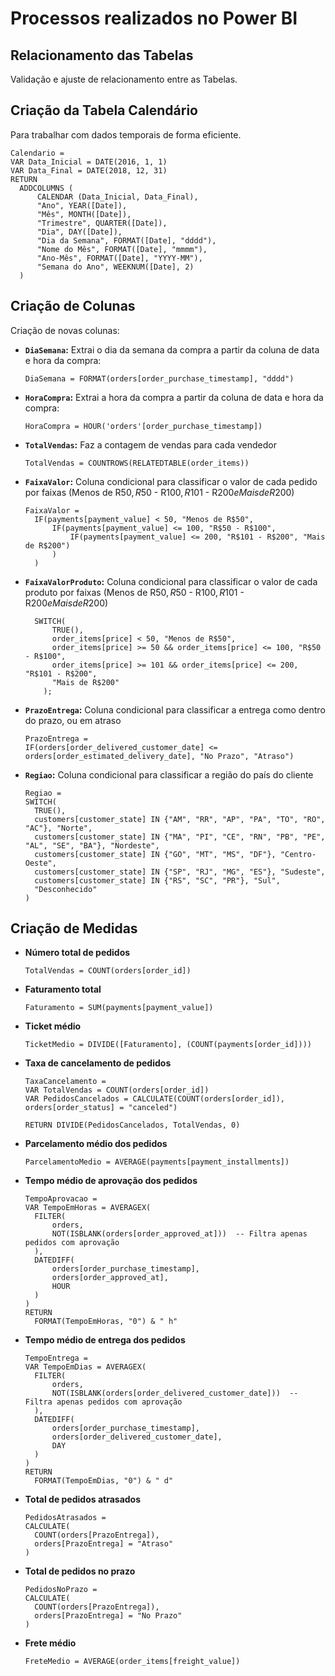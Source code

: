 # Processos realizados no Power BI

## Relacionamento das Tabelas
Validação e ajuste de relacionamento entre as Tabelas.

## Criação da Tabela Calendário
Para trabalhar com dados temporais de forma eficiente.
  ```DAX
  Calendario = 
  VAR Data_Inicial = DATE(2016, 1, 1)
  VAR Data_Final = DATE(2018, 12, 31)
  RETURN
    ADDCOLUMNS (
        CALENDAR (Data_Inicial, Data_Final), 
        "Ano", YEAR([Date]),
        "Mês", MONTH([Date]),
        "Trimestre", QUARTER([Date]),
        "Dia", DAY([Date]),
        "Dia da Semana", FORMAT([Date], "dddd"),
        "Nome do Mês", FORMAT([Date], "mmmm"),
        "Ano-Mês", FORMAT([Date], "YYYY-MM"),
        "Semana do Ano", WEEKNUM([Date], 2)
    )
```
## Criação de Colunas
Criação de novas colunas:

- **`DiaSemana`:** Extrai o dia da semana da compra a partir da coluna de data e hora da compra:
  ```DAX
  DiaSemana = FORMAT(orders[order_purchase_timestamp], "dddd")

- **`HoraCompra`:** Extrai a hora da compra a partir da coluna de data e hora da compra:
  ```DAX
  HoraCompra = HOUR('orders'[order_purchase_timestamp])

- **`TotalVendas`:** Faz a contagem de vendas para cada vendedor
  ```DAX
  TotalVendas = COUNTROWS(RELATEDTABLE(order_items))

- **`FaixaValor`:** Coluna condicional para classificar o valor de cada pedido por faixas (Menos de R$50, R$50 - R$100, R$101 - R$200 e Mais de R$200)
  ```DAX
  FaixaValor = 
    IF(payments[payment_value] < 50, "Menos de R$50",
        IF(payments[payment_value] <= 100, "R$50 - R$100",
            IF(payments[payment_value] <= 200, "R$101 - R$200", "Mais de R$200")
        )
    )

- **`FaixaValorProduto`:** Coluna condicional para classificar o valor de cada produto por faixas (Menos de R$50, R$50 - R$100, R$101 - R$200 e Mais de R$200)
  ```DAX
    SWITCH(
        TRUE(),
        order_items[price] < 50, "Menos de R$50",
        order_items[price] >= 50 && order_items[price] <= 100, "R$50 - R$100",
        order_items[price] >= 101 && order_items[price] <= 200, "R$101 - R$200",
        "Mais de R$200"
      );

- **`PrazoEntrega`:** Coluna condicional para classificar a entrega como dentro do prazo, ou em atraso
  ```DAX
  PrazoEntrega = 
  IF(orders[order_delivered_customer_date] <= orders[order_estimated_delivery_date], "No Prazo", "Atraso")

- **`Regiao`:** Coluna condicional para classificar a região do país do cliente
  ```DAX
  Regiao = 
  SWITCH(
    TRUE(),
    customers[customer_state] IN {"AM", "RR", "AP", "PA", "TO", "RO", "AC"}, "Norte",
    customers[customer_state] IN {"MA", "PI", "CE", "RN", "PB", "PE", "AL", "SE", "BA"}, "Nordeste",
    customers[customer_state] IN {"GO", "MT", "MS", "DF"}, "Centro-Oeste",
    customers[customer_state] IN {"SP", "RJ", "MG", "ES"}, "Sudeste",
    customers[customer_state] IN {"RS", "SC", "PR"}, "Sul",
    "Desconhecido"
  )

## Criação de Medidas

- **Número total de pedidos**
  ```DAX
  TotalVendas = COUNT(orders[order_id])
  
- **Faturamento total**
  ```DAX
  Faturamento = SUM(payments[payment_value])

- **Ticket médio**
  ```DAX
  TicketMedio = DIVIDE([Faturamento], (COUNT(payments[order_id])))

- **Taxa de cancelamento de pedidos**
  ```DAX
  TaxaCancelamento = 
  VAR TotalVendas = COUNT(orders[order_id])
  VAR PedidosCancelados = CALCULATE(COUNT(orders[order_id]), orders[order_status] = "canceled")

  RETURN DIVIDE(PedidosCancelados, TotalVendas, 0)

- **Parcelamento médio dos pedidos**
  ```DAX
  ParcelamentoMedio = AVERAGE(payments[payment_installments])

- **Tempo médio de aprovação dos pedidos**
  ```DAX
  TempoAprovacao = 
  VAR TempoEmHoras = AVERAGEX(
    FILTER(
        orders, 
        NOT(ISBLANK(orders[order_approved_at]))  -- Filtra apenas pedidos com aprovação
    ),
    DATEDIFF(
        orders[order_purchase_timestamp], 
        orders[order_approved_at], 
        HOUR
    )
  )
  RETURN
    FORMAT(TempoEmHoras, "0") & " h"

- **Tempo médio de entrega dos pedidos**
  ```DAX
  TempoEntrega = 
  VAR TempoEmDias = AVERAGEX(
    FILTER(
        orders, 
        NOT(ISBLANK(orders[order_delivered_customer_date]))  -- Filtra apenas pedidos com aprovação
    ),
    DATEDIFF(
        orders[order_purchase_timestamp], 
        orders[order_delivered_customer_date], 
        DAY
    )
  )
  RETURN
    FORMAT(TempoEmDias, "0") & " d"

- **Total de pedidos atrasados**
  ```DAX
  PedidosAtrasados = 
  CALCULATE(
    COUNT(orders[PrazoEntrega]),
    orders[PrazoEntrega] = "Atraso"
  )
  
- **Total de pedidos no prazo**
  ```DAX
  PedidosNoPrazo = 
  CALCULATE(
    COUNT(orders[PrazoEntrega]),
    orders[PrazoEntrega] = "No Prazo"
  )

- **Frete médio**
  ```DAX
  FreteMedio = AVERAGE(order_items[freight_value])
